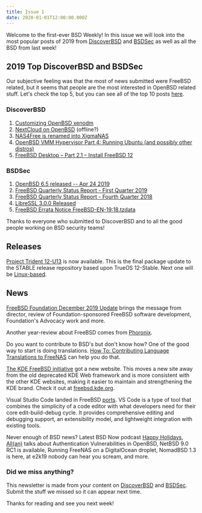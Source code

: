 ```yaml
---
title: Issue 1
date: 2020-01-01T12:00:00.000Z
---
```


Welcome to the first-ever BSD Weekly! In this issue we will look into the most popular posts of 2019 from [DiscoverBSD](https://discoverbsd.com) and [BSDSec](https://bsdsec.net) as well as all the BSD from last week!

<!-- more -->

## 2019 Top DiscoverBSD and BSDSec

Our subjective feeling was that the most of news submitted were FreeBSD related, but it seems that people are the most interested in OpenBSD related stuff. Let's check the top 5, but you can see all of the top 10 posts [here](https://hovancik.net/blog/2019/12/31/discoverbsd-and-bsdsec-2019-top-articles/).

### DiscoverBSD
1. [Customizing OpenBSD xenodm](https://www.tumfatig.net/20190208/customizing-openbsd-xenodm/)
2. [NextCloud on OpenBSD](https://h3artbl33d.nl/blog/nextcloud-on-openbsd) (offline?)
3. [NAS4Free is renamed into XigmaNAS](https://xigmanas.com/forums/viewtopic.php?f=4&t=13790/&utm_source=discoverbsd)
4. [OpenBSD VMM Hypervisor Part 4: Running Ubuntu (and possibly other distros)](https://www.h-i-r.net/2018/12/openbsd-vmm-hypervisor-part-4-running.html)
5. [FreeBSD Desktop – Part 2.1 – Install FreeBSD 12](https://vermaden.wordpress.com/2018/11/20/freebsd-desktop-part-2-1-install-freebsd-12/)

### BSDSec
1. [OpenBSD 6.5 released -- Apr 24 2019](https://bsdsec.net/articles/openbsd-6-5-released-apr-24-2019)
2. [FreeBSD Quarterly Status Report - First Quarter 2019](https://bsdsec.net/articles/freebsd-announce-freebsd-quarterly-status-report-first-quarter-2019)
3. [FreeBSD Quarterly Status Report - Fourth Quarter 2018](https://bsdsec.net/articles/freebsd-announce-freebsd-quarterly-status-report-fourth-quarter-2018)
4. [LibreSSL 3.0.0 Released](https://bsdsec.net/articles/libressl-3-0-0-released)
5. [FreeBSD Errata Notice FreeBSD-EN-19:18.tzdata](https://bsdsec.net/articles/freebsd-announce-freebsd-errata-notice-freebsd-en-19-18-tzdata)

Thanks to everyone who submitted to DiscoverBSD and to all the good people working on BSD security teams!

## Releases

[Project Trident 12-U13](http://project-trident.org/post/2019-12-26_stable12-u13_available/) is now available. This is the final package update to the STABLE release repository based upon TrueOS 12-Stable. Next one will be [Linux-based](https://project-trident.org/post/os_migration/).

## News

[FreeBSD Foundation December 2019 Update](https://mailchi.mp/freebsdfoundation/freebsd-foundation-december-2019-update) brings the message from director, review of Foundation-sponsored FreeBSD software development, Foundation's Advocacy work and more.

Another year-review about FreeBSD comes from [Phoronix](https://www.phoronix.com/scan.php?page=news_item&px=BSD-2010-Highlights).

Do you want to contribute to BSD's but don't know how? One of the good way to start is doing translations. [How To: Contributing Language Translations to FreeNAS](https://www.ixsystems.com/blog/how-to-contributing-language-translations-to-freenas/) can help you do that.

[The KDE FreeBSD initiative](https://carlschwan.eu/2019/12/17/freebsd-kde-org-new.html) got a new website. This moves a new site away from the old deprecated KDE Web framework and is more consistent with the other KDE websites, making it easier to maintain and strengthening the KDE brand. Check it out at [freebsd.kde.org](https://freebsd.kde.org).

Visual Studio Code landed in FreeBSD [ports](https://www.freshports.org/editors/vscode/). VS Code is a type of tool that combines the simplicity of a code editor with what developers need for their core edit-build-debug cycle. It provides comprehensive editing and debugging support, an extensibility model, and lightweight integration with existing tools.

Never enough of BSD news? Latest BSD Now podcast [Happy Holidays, All(an)](https://www.youtube.com/watch?v=Zn5FCF5890w) talks about Authentication Vulnerabilities in OpenBSD, NetBSD 9.0 RC1 is available, Running FreeNAS on a DigitalOcean droplet, NomadBSD 1.3 is here, at e2k19 nobody can hear you scream, and more.

### Did we miss anything?

This newsletter is made from your content on [DiscoverBSD](https://discoverbsd.com) and [BSDSec](https://bsdsec.net). Submit the stuff we missed so it can appear next time.

Thanks for reading and see you next week!
